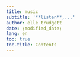 ```yaml
---
title: music
subtitle: '**listen**,...'
author: elle trudgett
date: ;modified_date;
lang: en
toc: true
toc-title: Contents
---
```

